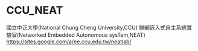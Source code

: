 # CCU_NEAT
國立中正大學(National Chung Cheng University,CCU) 
聯網嵌入式自主系統實驗室(Networked Embedded Autonomous sysTem,NEAT)
https://sites.google.com/a/ee.ccu.edu.tw/neatlab/
